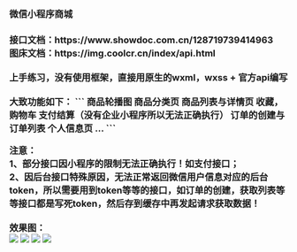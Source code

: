 <h3>微信小程序商城<h3>
  接口文档：https://www.showdoc.com.cn/128719739414963 <br>
  图床文档：https://img.coolcr.cn/index/api.html <br>
  <br>
  上手练习，没有使用框架，直接用原生的wxml，wxss + 官方api编写 <br><br>
  大致功能如下：
   ```
    商品轮播图
    商品分类页
    商品列表与详情页
    收藏，购物车
    支付结算（没有企业小程序所以无法正确执行）
    订单的创建与订单列表
    个人信息页 
    ...
  ```
  
<b>注意：</b> <br>
  1、部分接口因小程序的限制无法正确执行！如支付接口； <br>
  2、因后台接口特殊原因，无法正常返回微信用户信息对应的后台token，所以需要用到token等等的接口，如订单的创建，获取列表等等接口都是写死token，然后存到缓存中再发起请求获取数据！<br>
  <br>
效果图：<br>
  <image src="https://s3.ax1x.com/2020/12/09/rClTGn.png" />
  <image src="https://s3.ax1x.com/2020/12/09/rCl4aQ.png" />
  <image src="https://s3.ax1x.com/2020/12/09/rCl55j.png" />
  <image src="https://s3.ax1x.com/2020/12/09/rCloPs.png" />
